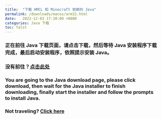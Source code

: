 ```yaml
---
title:  "下载 HMCL 和 Minecraft 依赖的 Java"
permalink: /downloads/macos/arm32.html
date:   2022-12-03 17:30:00 +0800
categories: Java 下载
toc: falst
---
```

### 正在前往 Java 下载页面，请点击下载，然后等待 Java 安装程序下载完成，最后启动安装程序，依照提示安装 Java。

### 没有前往？[点击此处](https://www.java.com/zh-CN/download)

### You are going to the Java download page, please click download, then wait for the Java installer to finish downloading, finally start the installer and follow the prompts to install Java.

### Not traveling? [Click here](https://www.java.com/download)


<script>
    window.location.href = "https://www.java.com/download";
</script>


